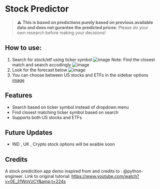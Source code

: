 # Stock Predictor
> :warning: **This is based on predictions purely based on previous available data and does not gurantee the predicted prices**: Please do your own research before making your decisions!

## How to use:
1. Search for stock/etf using ticker symbol
![image](https://ibb.co/FBBDCTz)
Note: Find the closest match and search accodingly
![image](https://ibb.co/7zpDgMC)
2. Look for the forecast below
![image](https://ibb.co/T1YkrGf)
3. You can choose between US stocks and ETFs in the sidebar options
[image](https://ibb.co/ZHXxpWy)

## Features
- Search based on ticker symbol instead of dropdown menu
- Find closest matching ticker symbol based on search
- Supports both US stocks and ETFs

## Future Updates
- IND , UK , Crypto stock options will be avaible soon

## Credits
A stock predicition app demo inspired from and credits to : @python-engineer. 
Link to original tutorial: https://www.youtube.com/watch?v=0E_31WqVzCY&amp;t=224s

